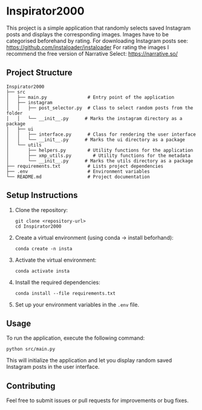 # Inspirator2000

This project is a simple application that randomly selects saved Instagram posts and displays the corresponding images. Images have to be categorised beforehand by rating.
For downloading Instagram posts see: https://github.com/instaloader/instaloader
For rating the images I recommend the free version of Narrative Select: https://narrative.so/

## Project Structure

```
Inspirator2000
├── src
│   ├── main.py               # Entry point of the application
│   ├── instagram
│   │   ├── post_selector.py  # Class to select random posts from the folder
│   │   └── __init__.py      # Marks the instagram directory as a package
│   ├── ui
│   │   ├── interface.py      # Class for rendering the user interface
│   │   └── __init__.py      # Marks the ui directory as a package
│   └── utils
│       ├── helpers.py        # Utility functions for the application
│       ├── xmp_utils.py        # Utility functions for the metadata
│       └── __init__.py      # Marks the utils directory as a package
├── requirements.txt          # Lists project dependencies
├── .env                      # Environment variables
└── README.md                 # Project documentation
```

## Setup Instructions

1. Clone the repository:
   ```
   git clone <repository-url>
   cd Inspirator2000
   ```

2. Create a virtual environment (using conda -> install beforhand):
   ```
   conda create -n insta
   ```

3. Activate the virtual environment:
   ```
   conda activate insta
   ```

4. Install the required dependencies:
   ```
   conda install --file requirements.txt
   ```

5. Set up your environment variables in the `.env` file.

## Usage

To run the application, execute the following command:
```
python src/main.py
```

This will initialize the application and let you display random saved Instagram posts in the user interface.

## Contributing

Feel free to submit issues or pull requests for improvements or bug fixes.
